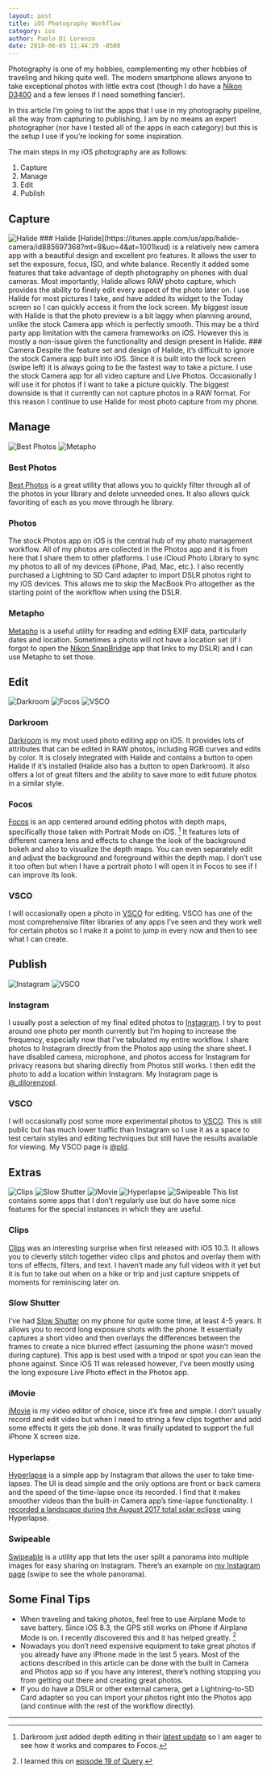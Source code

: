 ```yaml
---
layout: post
title: iOS Photography Workflow
category: ios
author: Paolo Di Lorenzo
date: 2018-06-05 11:44:29 -0500
---
```


Photography is one of my hobbies, complementing my other hobbies of traveling and hiking quite well. The modern smartphone allows anyone to take exceptional photos with little extra cost (though I do have a [Nikon D3400](https://www.nikonusa.com/en/nikon-products/product/dslr-cameras/d3400.html) and a few lenses if I need something fancier).

In this article I’m going to list the apps that I use in my photography pipeline, all the way from capturing to publishing. I am by no means an expert photographer (nor have I tested all of the apps in each category) but this is the setup I use if you’re looking for some inspiration.

The main steps in my iOS photography are as follows:
1. Capture
2. Manage
3. Edit
4. Publish


## Capture
<img src="{{site.url}}/images/ios-photo-workflow-halide.png" alt="Halide">
### Halide
[Halide](https://itunes.apple.com/us/app/halide-camera/id885697368?mt=8&uo=4&at=1001lxud) is a relatively new camera app with a beautiful design and excellent pro features. It allows the user to set the exposure, focus, ISO, and white balance. Recently it added some features that take advantage of depth photography on phones with dual cameras. Most importantly, Halide allows RAW photo capture, which provides the ability to finely edit every aspect of the photo later on. I use Halide for most pictures I take, and have added its widget to the Today screen so I can quickly access it from the lock screen. My biggest issue with Halide is that the photo preview is a bit laggy when planning around, unlike the stock Camera app which is perfectly smooth. This may be a third party app limitation with the camera frameworks on iOS. However this is mostly a non-issue given the functionality and design present in Halide.
### Camera
Despite the feature set and design of Halide, it’s difficult to ignore the stock Camera app built into iOS. Since it is built into the lock screen (swipe left) it is always going to be the fastest way to take a picture. I use the stock Camera app for all video capture and Live Photos. Occasionally I will use it for photos if I want to take a picture quickly. The biggest downside is that it currently can not capture photos in a RAW format. For this reason I continue to use Halide for most photo capture from my phone. 


## Manage
<img src="{{site.url}}/images/ios-photo-workflow-bestphotos.png" alt="Best Photos"> <img src="{{site.url}}/images/ios-photo-workflow-metapho.png" alt="Metapho">
### Best Photos
[Best Photos](https://itunes.apple.com/us/app/bestphotos/id1168605247?mt=8&uo=4&at=1001lxud) is a great utility that allows you to quickly filter through all of the photos in your library and delete unneeded ones. It also allows quick favoriting of each as you move through he library. 
### Photos
The stock Photos app on iOS is the central hub of my photo management workflow. All of my photos are collected in the Photos app and it is from here that I share them to other platforms. I use iCloud Photo Library to sync my photos to all of my devices (iPhone, iPad, Mac, etc.). I also recently purchased a Lightning to SD Card adapter to import DSLR photos right to my iOS devices. This allows me to skip the MacBook Pro altogether as the starting point of the workflow when using the DSLR.
### Metapho
[Metapho](https://itunes.apple.com/us/app/metapho/id914457352?mt=8&uo=4&at=1001lxud) is a useful utility for reading and editing EXIF data, particularly dates and location. Sometimes a photo will not have a location set (if I forgot to open the [Nikon SnapBridge](https://itunes.apple.com/us/app/snapbridge/id1121563450?mt=8&uo=4&at=1001lxud) app that links to my DSLR) and I can use Metapho to set those.


## Edit
<img src="{{site.url}}/images/ios-photo-workflow-darkroom.png" alt="Darkroom"> <img src="{{site.url}}/images/ios-photo-workflow-focos.png" alt="Focos"> <img src="{{site.url}}/images/ios-photo-workflow-vsco.png" alt="VSCO">
### Darkroom
[Darkroom](https://itunes.apple.com/us/app/darkroom-photo-editor/id953286746?mt=8&uo=4&at=1001lxud) is my most used photo editing app on iOS. It provides lots of attributes that can be edited in RAW photos, including RGB curves and edits by color. It is closely integrated with Halide and contains a button to open Halide if it’s installed (Halide also has a button to open Darkroom). It also offers a lot of great filters and the ability to save more to edit future photos in a similar style. 
### Focos
[Focos](https://itunes.apple.com/us/app/focos/id1274938524?mt=8&uo=4&at=1001lxud) is an app centered around editing photos with depth maps, specifically those taken with Portrait Mode on iOS. [^1] It features lots of different camera lens and effects to change the look of the background bokeh and also to visualize the depth maps. You can even separately edit and adjust the background and foreground within the depth map. I don’t use it too often but when I have a portrait photo I will open it in Focos to see if I can improve its look.
### VSCO
I will occasionally open a photo in [VSCO](https://itunes.apple.com/us/app/vsco/id588013838?mt=8&uo=4&at=1001lxud) for editing. VSCO has one of the most comprehensive filter libraries of any apps I’ve seen and they work well for certain photos so I make it a point to jump in every now and then to see what I can create.


## Publish
<img src="{{site.url}}/images/ios-photo-workflow-instagram.png" alt="Instagram"> <img src="{{site.url}}/images/ios-photo-workflow-vsco.png" alt="VSCO">
### Instagram
I usually post a selection of my final edited photos to [Instagram](https://itunes.apple.com/us/app/instagram/id389801252?mt=8&uo=4&at=1001lxud). I try to post around one photo per month currently but I’m hoping to increase the frequency, especially now that I’ve tabulated my entire workflow. I share photos to Instagram directly from the Photos app using the share sheet. I have disabled camera, microphone, and photos access for Instagram for privacy reasons but sharing directly from Photos still works. I then edit the photo to add a location within Instagram. My Instagram page is [@_dilorenzopl](https://instagr.am/_dilorenzopl).
### VSCO
I will occasionally post some more experimental photos to [VSCO](https://itunes.apple.com/us/app/vsco/id588013838?mt=8&uo=4&at=1001lxud). This is still public but has much lower traffic than Instagram so I use it as a space to test certain styles and editing techniques but still have the results available for viewing. My VSCO page is [@pld](https://vsco.co/pld).


## Extras
<img src="{{site.url}}/images/ios-photo-workflow-clips.png" alt="Clips"> <img src="{{site.url}}/images/ios-photo-workflow-slow-shutter.png" alt="Slow Shutter"> <img src="{{site.url}}/images/ios-photo-workflow-imovie.png" alt="iMovie"> <img src="{{site.url}}/images/ios-photo-workflow-hyperlapse.png" alt="Hyperlapse"> <img src="{{site.url}}/images/ios-photo-workflow-swipeable.png" alt="Swipeable">
This list contains some apps that I don’t regularly use but do have some nice features for the special instances in which they are useful. 
### Clips
[Clips](https://itunes.apple.com/us/app/clips/id1212699939?mt=8&uo=4&at=1001lxud) was an interesting surprise when first released with iOS 10.3. It allows you to cleverly stitch together video clips and photos and overlay them with tons of effects, filters, and text. I haven’t made any full videos with it yet but it is fun to take out when on a hike or trip and just capture snippets of moments for reminiscing later on. 
### Slow Shutter
I’ve had [Slow Shutter](https://itunes.apple.com/us/app/slow-shutter-cam/id357404131?mt=8&uo=4&at=1001lxud) on my phone for quite some time, at least 4-5 years. It allows you to record long exposure shots with the phone. It essentially captures a short video and then overlays the differences between the frames to create a nice blurred effect (assuming the phone wasn’t moved during capture). This app is best used with a tripod or spot you can lean the phone against. Since iOS 11 was released however, I’ve been mostly using the long exposure Live Photo effect in the Photos app.
### iMovie
[iMovie](https://itunes.apple.com/us/app/imovie/id377298193?mt=8&uo=4&at=1001lxud) is my video editor of choice, since it’s free and simple. I don’t usually record and edit video but when I need to string a few clips together and add some effects it gets the job done. It was finally updated to support the full iPhone X screen size.
### Hyperlapse
[Hyperlapse](https://itunes.apple.com/us/app/hyperlapse-from-instagram/id740146917?mt=8&uo=4&at=1001lxud) is a simple app by Instagram that allows the user to take time-lapses. The UI is dead simple and the only options are front or back camera and the speed of the time-lapse once its recorded. I find that it makes smoother videos than the built-in Camera app’s time-lapse functionality. I [recorded a landscape during the August 2017 total solar eclipse](https://instagram.com/p/BYE7GxHgBTa/) using Hyperlapse. 
### Swipeable
[Swipeable](https://itunes.apple.com/us/app/swipeable-instagram-panorama/id1209900326?mt=8&uo=4&at=1001lxud) is a utility app that lets the user split a panorama into multiple images for easy sharing on Instagram. There’s an example on [my Instagram page](https://instagram.com/p/BaUGpTtAndi/) (swipe to see the whole panorama).


## Some Final Tips
* When traveling and taking photos, feel free to use Airplane Mode to save battery. Since iOS 8.3, the GPS still works on iPhone if Airplane Mode is on. I recently discovered this and it has helped greatly. [^2]
* Nowadays you don’t need expensive equipment to take great photos if you already have any iPhone made in the last 5 years. Most of the actions described in this article can be done with the built in Camera and Photos app so if you have any interest, there’s nothing stopping you from getting out there and creating great photos.
* If you do have a DSLR or other external camera, get a Lightning-to-SD Card adapter so you can import your photos right into the Photos app (and continue with the rest of the workflow directly).

---
[^1]: Darkroom just added depth editing in their [latest update](https://itunes.apple.com/us/app/darkroom-photo-editor/id953286746?mt=8) so I am eager to see how it works and compares to Focos.
[^2]: I learned this on [episode 19 of Query](https://www.relay.fm/query/19).
